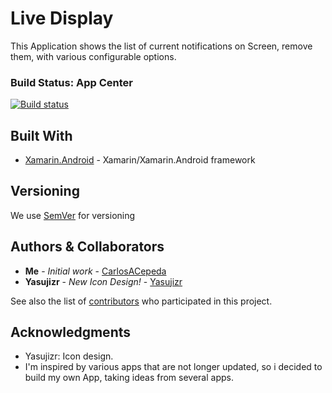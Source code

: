 # Live Display

This Application shows the list of current notifications on Screen, remove them, with various configurable options.

### Build Status: App Center

[![Build status](https://build.appcenter.ms/v0.1/apps/35ff8c85-fde9-4e45-9e27-834a716fce2b/branches/master/badge)](https://appcenter.ms)



## Built With

* [Xamarin.Android](https://docs.microsoft.com/en-us/xamarin/android/) - Xamarin/Xamarin.Android framework


## Versioning

We use [SemVer](http://semver.org/) for versioning

## Authors & Collaborators

* **Me** - *Initial work* - [CarlosACepeda](https://github.com/CarlosACepeda)
* **Yasujizr**  - *New Icon Design!* - [Yasujizr](https://github.com/Yasujizr)

See also the list of [contributors](https://github.com/CarlosACepeda/LiveDisplay/contributors) who participated in this project.

## Acknowledgments

* Yasujizr: Icon design.
* I'm inspired by various apps that are not longer updated, so i decided to build my own App, taking ideas from several apps.

